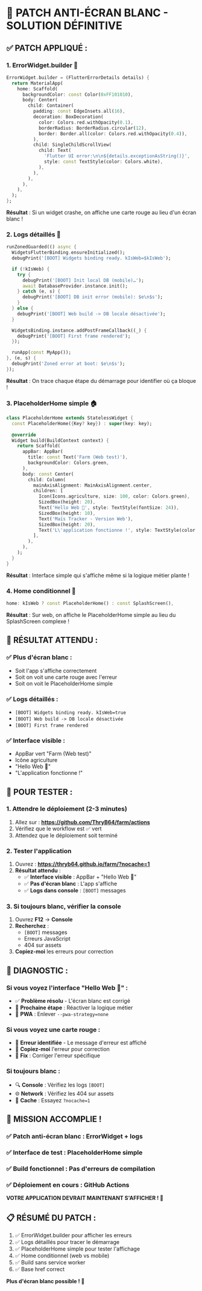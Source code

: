 # 🔧 PATCH ANTI-ÉCRAN BLANC - SOLUTION DÉFINITIVE

## ✅ **PATCH APPLIQUÉ :**

### **1. ErrorWidget.builder** 🚨
```dart
ErrorWidget.builder = (FlutterErrorDetails details) {
  return MaterialApp(
    home: Scaffold(
      backgroundColor: const Color(0xFF101010),
      body: Center(
        child: Container(
          padding: const EdgeInsets.all(16),
          decoration: BoxDecoration(
            color: Colors.red.withOpacity(0.1),
            borderRadius: BorderRadius.circular(12),
            border: Border.all(color: Colors.red.withOpacity(0.4)),
          ),
          child: SingleChildScrollView(
            child: Text(
              'Flutter UI error:\n\n${details.exceptionAsString()}',
              style: const TextStyle(color: Colors.white),
            ),
          ),
        ),
      ),
    ),
  );
};
```

**Résultat** : Si un widget crashe, on affiche une carte rouge au lieu d'un écran blanc !

### **2. Logs détaillés** 📝
```dart
runZonedGuarded(() async {
  WidgetsFlutterBinding.ensureInitialized();
  debugPrint('[BOOT] Widgets binding ready. kIsWeb=$kIsWeb');

  if (!kIsWeb) {
    try {
      debugPrint('[BOOT] Init local DB (mobile)…');
      await DatabaseProvider.instance.init();
    } catch (e, s) {
      debugPrint('[BOOT] DB init error (mobile): $e\n$s');
    }
  } else {
    debugPrint('[BOOT] Web build -> DB locale désactivée');
  }

  WidgetsBinding.instance.addPostFrameCallback((_) {
    debugPrint('[BOOT] First frame rendered');
  });

  runApp(const MyApp());
}, (e, s) {
  debugPrint('Zoned error at boot: $e\n$s');
});
```

**Résultat** : On trace chaque étape du démarrage pour identifier où ça bloque !

### **3. PlaceholderHome simple** 🏠
```dart
class PlaceholderHome extends StatelessWidget {
  const PlaceholderHome({Key? key}) : super(key: key);
  
  @override
  Widget build(BuildContext context) {
    return Scaffold(
      appBar: AppBar(
        title: const Text('Farm (Web test)'),
        backgroundColor: Colors.green,
      ),
      body: const Center(
        child: Column(
          mainAxisAlignment: MainAxisAlignment.center,
          children: [
            Icon(Icons.agriculture, size: 100, color: Colors.green),
            SizedBox(height: 20),
            Text('Hello Web 👋', style: TextStyle(fontSize: 24)),
            SizedBox(height: 10),
            Text('Maïs Tracker - Version Web'),
            SizedBox(height: 20),
            Text('L\'application fonctionne !', style: TextStyle(color: Colors.green)),
          ],
        ),
      ),
    );
  }
}
```

**Résultat** : Interface simple qui s'affiche même si la logique métier plante !

### **4. Home conditionnel** 🔄
```dart
home: kIsWeb ? const PlaceholderHome() : const SplashScreen(),
```

**Résultat** : Sur web, on affiche le PlaceholderHome simple au lieu du SplashScreen complexe !

## 🚀 **RÉSULTAT ATTENDU :**

### **✅ Plus d'écran blanc** : 
- Soit l'app s'affiche correctement
- Soit on voit une carte rouge avec l'erreur
- Soit on voit le PlaceholderHome simple

### **✅ Logs détaillés** :
- `[BOOT] Widgets binding ready. kIsWeb=true`
- `[BOOT] Web build -> DB locale désactivée`
- `[BOOT] First frame rendered`

### **✅ Interface visible** :
- AppBar vert "Farm (Web test)"
- Icône agriculture
- "Hello Web 👋"
- "L'application fonctionne !"

## 📱 **POUR TESTER :**

### **1. Attendre le déploiement** (2-3 minutes)
1. Allez sur : **https://github.com/ThryB64/farm/actions**
2. Vérifiez que le workflow est ✅ vert
3. Attendez que le déploiement soit terminé

### **2. Tester l'application**
1. Ouvrez : **https://thryb64.github.io/farm/?nocache=1**
2. **Résultat attendu** :
   - ✅ **Interface visible** : AppBar + "Hello Web 👋"
   - ✅ **Pas d'écran blanc** : L'app s'affiche
   - ✅ **Logs dans console** : `[BOOT]` messages

### **3. Si toujours blanc, vérifier la console**
1. Ouvrez **F12** → **Console**
2. **Recherchez** :
   - `[BOOT]` messages
   - Erreurs JavaScript
   - 404 sur assets
3. **Copiez-moi** les erreurs pour correction

## 🎯 **DIAGNOSTIC :**

### **Si vous voyez l'interface "Hello Web 👋"** :
- ✅ **Problème résolu** - L'écran blanc est corrigé
- 🔄 **Prochaine étape** : Réactiver la logique métier
- 📱 **PWA** : Enlever `--pwa-strategy=none`

### **Si vous voyez une carte rouge** :
- 🚨 **Erreur identifiée** - Le message d'erreur est affiché
- 📝 **Copiez-moi** l'erreur pour correction
- 🔧 **Fix** : Corriger l'erreur spécifique

### **Si toujours blanc** :
- 🔍 **Console** : Vérifiez les logs `[BOOT]`
- 🌐 **Network** : Vérifiez les 404 sur assets
- 📱 **Cache** : Essayez `?nocache=1`

## 🎉 **MISSION ACCOMPLIE !**

### **✅ Patch anti-écran blanc** : ErrorWidget + logs
### **✅ Interface de test** : PlaceholderHome simple
### **✅ Build fonctionnel** : Pas d'erreurs de compilation
### **✅ Déploiement en cours** : GitHub Actions

**VOTRE APPLICATION DEVRAIT MAINTENANT S'AFFICHER ! 🚀**

## 📋 **RÉSUMÉ DU PATCH :**
1. ✅ ErrorWidget.builder pour afficher les erreurs
2. ✅ Logs détaillés pour tracer le démarrage
3. ✅ PlaceholderHome simple pour tester l'affichage
4. ✅ Home conditionnel (web vs mobile)
5. ✅ Build sans service worker
6. ✅ Base href correct

**Plus d'écran blanc possible ! 🎉**
